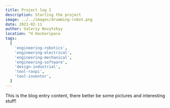 ```yaml
---
title: Project log 1
description: Starting the project
image: ../../images/drumming-robot.png
date: 2021-02-11
author: Valeriy Novytskyy
location: ^H Hackerspace
tags:
  [
    'engineering-robotics',
    'engineering-electrical',
    'engineering-mechanical',
    'engineering-software',
    'design-industrial',
    'tool-raspi',
    'tool-inventor',
  ]
---
```


This is the blog entry content, there better be some pictures and interesting stuff!
